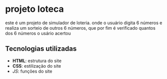 # projeto loteca 
este é um projeto de simulador de loteria. onde o usuário digita 6 números e realiza um sorteio de outros 6 números,
que por fim é verificado quantos dos 6 números o usário acertou
## Tecnologias utilizadas 

- **HTML**: estrutura do site
- __CSS__: estilização do site  
- *_JS_*: funções do site 
